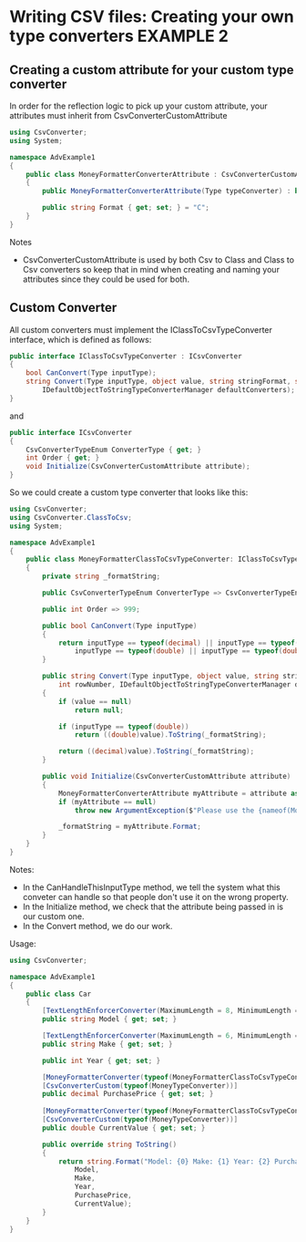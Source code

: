 # Writing CSV files: Creating your own type converters EXAMPLE 2

## Creating a custom attribute for your custom type converter
In order for the reflection logic to pick up your custom attribute, your attributes must inherit from CsvConverterCustomAttribute
```C#
using CsvConverter;
using System;

namespace AdvExample1
{
    public class MoneyFormatterConverterAttribute : CsvConverterCustomAttribute
    {
        public MoneyFormatterConverterAttribute(Type typeConverter) : base(typeConverter) { }

        public string Format { get; set; } = "C";
    }
}
```

Notes
- CsvConverterCustomAttribute is used by both Csv to Class and Class to Csv converters so keep that in mind when creating and naming your attributes since they could be used for both.

## Custom Converter
All custom converters must implement the IClassToCsvTypeConverter interface, which is defined as follows:
```C#
public interface IClassToCsvTypeConverter : ICsvConverter
{
    bool CanConvert(Type inputType);
    string Convert(Type inputType, object value, string stringFormat, string columnName, int columnIndex, int rowNumber,
        IDefaultObjectToStringTypeConverterManager defaultConverters);
}
```
and

```C#
public interface ICsvConverter
{
    CsvConverterTypeEnum ConverterType { get; }
    int Order { get; }
    void Initialize(CsvConverterCustomAttribute attribute);
}
```

So we could create a custom type converter that looks like this:
```c#
using CsvConverter;
using CsvConverter.ClassToCsv;
using System;

namespace AdvExample1
{
    public class MoneyFormatterClassToCsvTypeConverter: IClassToCsvTypeConverter
    {
        private string _formatString;

        public CsvConverterTypeEnum ConverterType => CsvConverterTypeEnum.ClassToCsvType;

        public int Order => 999;

        public bool CanConvert(Type inputType)
        {
            return inputType == typeof(decimal) || inputType == typeof(decimal?) ||
                inputType == typeof(double) || inputType == typeof(double);
        }

        public string Convert(Type inputType, object value, string stringFormat, string columnName, int columnIndex, 
            int rowNumber, IDefaultObjectToStringTypeConverterManager defaultConverters)
        {
            if (value == null)
                return null;

            if (inputType == typeof(double))
                return ((double)value).ToString(_formatString);

            return ((decimal)value).ToString(_formatString);            
        }

        public void Initialize(CsvConverterCustomAttribute attribute)
        {
            MoneyFormatterConverterAttribute myAttribute = attribute as MoneyFormatterConverterAttribute;
            if (myAttribute == null)
                throw new ArgumentException($"Please use the {nameof(MoneyFormatterConverterAttribute)} attribute with this converter!");

            _formatString = myAttribute.Format;
        }
    }
}
```

Notes:
- In the CanHandleThisInputType method, we tell the system what this conveter can handle so that people don't use it on the wrong property.
- In the Initialize method, we check that the attribute being passed in is our custom one.
- In the Convert method, we do our work.

Usage:
```C#
using CsvConverter;

namespace AdvExample1
{
    public class Car
    {
        [TextLengthEnforcerConverter(MaximumLength = 8, MinimumLength = 5, CharacterToAddToShortStrings = '*')]
        public string Model { get; set; }

        [TextLengthEnforcerConverter(MaximumLength = 6, MinimumLength = 4, CharacterToAddToShortStrings = '~')]
        public string Make { get; set; }

        public int Year { get; set; }

        [MoneyFormatterConverter(typeof(MoneyFormatterClassToCsvTypeConverter), Format = "C2")]
        [CsvConverterCustom(typeof(MoneyTypeConverter))]
        public decimal PurchasePrice { get; set; }
        
        [MoneyFormatterConverter(typeof(MoneyFormatterClassToCsvTypeConverter), Format ="C2")]
        [CsvConverterCustom(typeof(MoneyTypeConverter))]
        public double CurrentValue { get; set; }

        public override string ToString()
        {
            return string.Format("Model: {0} Make: {1} Year: {2} PurchasePrice {3}  CurrentValue {4}",
                Model,
                Make,
                Year,
                PurchasePrice,
                CurrentValue);
        }
    }
}
```
